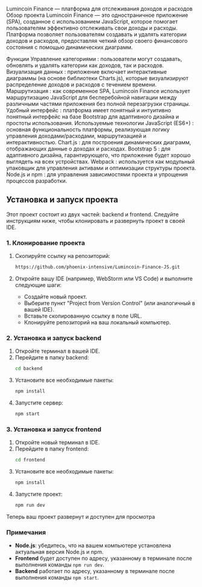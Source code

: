 Lumincoin Finance — платформа для отслеживания доходов и расходов
Обзор проекта
Lumincoin Finance — это одностраничное приложение (SPA), созданное с использованием JavaScript, которое помогает пользователям эффективно отслеживать свои доходы и расходы. Платформа позволяет пользователям создавать и удалять категории доходов и расходов, предоставляя четкий обзор своего финансового состояния с помощью динамических диаграмм.

Функции
Управление категориями : пользователи могут создавать, обновлять и удалять категории как доходов, так и расходов.
Визуализация данных : приложение включает интерактивные диаграммы (на основе библиотеки Charts.js), которые визуализируют распределение доходов и расходов с течением времени.
Маршрутизация : как современное SPA, Lumincoin Finance использует маршрутизацию JavaScript для бесперебойной навигации между различными частями приложения без полной перезагрузки страницы.
Удобный интерфейс : платформа имеет понятный и интуитивно понятный интерфейс на базе Bootstrap для адаптивного дизайна и простоты использования.
Используемые технологии
JavaScript (ES6+) : основная функциональность платформы, реализующая логику управления доходами/расходами, маршрутизацией и интерактивностью.
Chart.js : для построения динамических диаграмм, отображающих данные о доходах и расходах.
Bootstrap 5 : для адаптивного дизайна, гарантирующего, что приложение будет хорошо выглядеть на всех устройствах.
Webpack : используется как модульный упаковщик для управления активами и оптимизации структуры проекта.
Node.js и npm : для управления зависимостями проекта и упрощения процессов разработки.

## Установка и запуск проекта

Этот проект состоит из двух частей: backend и frontend. Следуйте инструкциям ниже, чтобы клонировать и развернуть проект в своей IDE.

### 1. Клонирование проекта

1. Скопируйте ссылку на репозиторий:  
   ```bash
   https://github.com/phoenix-intensive/Lumincoin-Finance-JS.git
   ```

2. Откройте вашу IDE (например, WebStorm или VS Code) и выполните следующие шаги:
   - Создайте новый проект.
   - Выберите пункт "Project from Version Control" (или аналогичный в вашей IDE).
   - Вставьте скопированную ссылку в поле URL.
   - Клонируйте репозиторий на ваш локальный компьютер.

### 2. Установка и запуск backend

1. Откройте терминал в вашей IDE.
2. Перейдите в папку backend:
   ```bash
   cd backend
   ```
3. Установите все необходимые пакеты:
   ```bash
   npm install
   ```
4. Запустите сервер:
   ```bash
   npm start
   ```

### 3. Установка и запуск frontend

1. Откройте новый терминал в IDE.
2. Перейдите в папку frontend:
   ```bash
   cd frontend
   ```
3. Установите все необходимые пакеты:
   ```bash
   npm install
   ```
4. Запустите проект:
   ```bash
   npm run dev
   ```

Теперь ваш проект развернут и доступен для просмотра

### Примечания

- **Node.js**: убедитесь, что на вашем компьютере установлена актуальная версия Node.js и npm.
- **Frontend** будет доступен по адресу, указанному в терминале после выполнения команды `npm run dev`.
- **Backend** работает по адресу, указанному в терминале после выполнения команды `npm start`.
